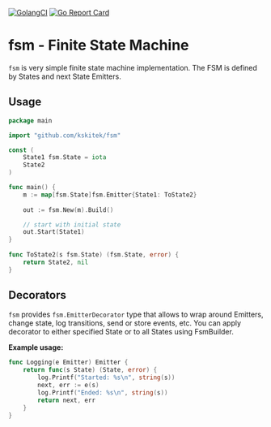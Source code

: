 [![GolangCI](https://golangci.com/badges/github.com/kskitek/fsm.svg)](https://golangci.com/r/github.com/kskitek/fsm) [![Go Report Card](https://goreportcard.com/badge/github.com/kskitek/fsm)](https://goreportcard.com/report/github.com/kskitek/fsm)

# fsm - Finite State Machine

`fsm` is very simple finite state machine implementation. The FSM is defined by States and next State Emitters.

## Usage

```go
package main

import "github.com/kskitek/fsm"

const (
    State1 fsm.State = iota
    State2
)

func main() {
    m := map[fsm.State]fsm.Emitter{State1: ToState2}
    
    out := fsm.New(m).Build()

    // start with initial state
    out.Start(State1)
}
    
func ToState2(s fsm.State) (fsm.State, error) {
    return State2, nil
}
```

## Decorators

`fsm` provides `fsm.EmitterDecorator` type that allows to wrap around Emitters, change state, log transitions,
send or store events, etc. You can apply decorator to either specified State or to all States using FsmBuilder.

**Example usage:**

```go
func Logging(e Emitter) Emitter {
	return func(s State) (State, error) {
		log.Printf("Started: %s\n", string(s))
		next, err := e(s)
		log.Printf("Ended: %s\n", string(s))
		return next, err
	}
}
```
